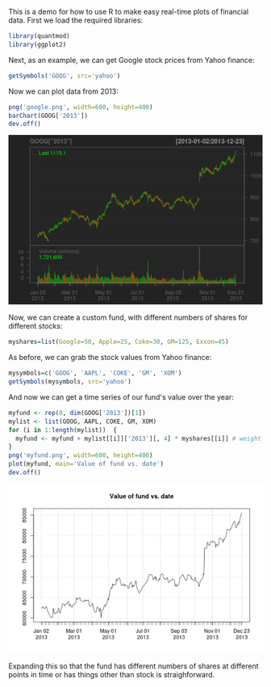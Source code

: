 This is a demo for how to use R to make easy real-time plots of financial data. First we load the required libraries: 
```r
library(quantmod)
library(ggplot2)
```
Next, as an example, we can get Google stock prices from Yahoo finance:
```r
getSymbols('GOOG', src='yahoo')
```
Now we can plot data from 2013: 
```r
png('google.png', width=600, height=400)
barChart(GOOG['2013'])
dev.off()
```
![sample chart](google.png)

Now, we can create a custom fund, with different numbers of shares for different stocks: 
```r
myshares=list(Google=50, Apple=25, Coke=30, GM=125, Exxon=45)
``` 
As before, we can grab the stock values from Yahoo finance:
```r
mysymbols=c('GOOG', 'AAPL', 'COKE', 'GM', 'XOM')
getSymbols(mysymbols, src='yahoo')
```
And now we can get a time series of our fund's value over the year: 
```r
myfund <- rep(0, dim(GOOG['2013'])[1])
mylist <- list(GOOG, AAPL, COKE, GM, XOM)
for (i in 1:length(mylist))  {
  myfund <- myfund + mylist[[i]]['2013'][, 4] * myshares[[i]] # weight by number of shares
}
png('myfund.png', width=600, height=400)
plot(myfund, main='Value of fund vs. date')
dev.off()
```
![our fund](myfund.png)

Expanding this so that the fund has different numbers of shares at different points in time or has things other than stock is straighforward. 

